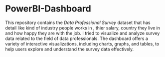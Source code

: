 # PowerBI-Dashboard
This repository contains the *Data Professional Survey* dataset that has detail like kind of industry people works in , thier salary, country they live in and how happy they are with the job. 
I tried to visualize and analyze survey data related to the field of data professionals.
The dashboard offers a variety of interactive visualizations, including charts, graphs, and tables, to help users explore and understand the survey data effectively.
